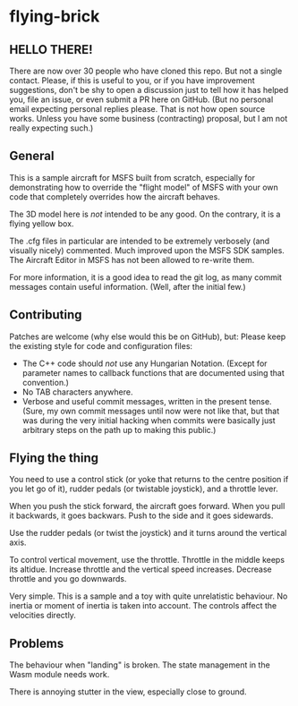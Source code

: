 # flying-brick

## HELLO THERE!

There are now over 30 people who have cloned this repo. But not a
single contact. Please, if this is useful to you, or if you have
improvement suggestions, don't be shy to open a discussion just to
tell how it has helped you, file an issue, or even submit a PR here on
GitHub. (But no personal email expecting personal replies please. That
is not how open source works. Unless you have some business
(contracting) proposal, but I am not really expecting such.)

## General

This is a sample aircraft for MSFS built from scratch, especially for
demonstrating how to override the "flight model" of MSFS with your own
code that completely overrides how the aircraft behaves.

The 3D model here is *not* intended to be any good. On the contrary,
it is a flying yellow box.

The .cfg files in particular are intended to be extremely verbosely
(and visually nicely) commented. Much improved upon the MSFS SDK
samples. The Aircraft Editor in MSFS has not been allowed to re-write
them.

For more information, it is a good idea to read the git log, as many
commit messages contain useful information. (Well, after the initial
few.)

## Contributing

Patches are welcome (why else would this be on GitHub), but: Please
keep the existing style for code and configuration files:

- The C++ code should *not* use any Hungarian Notation. (Except for
  parameter names to callback functions that are documented using that
  convention.)
- No TAB characters anywhere.
- Verbose and useful commit messages, written in the present tense.
  (Sure, my own commit messages until now were not like that, but that
  was during the very initial hacking when commits were basically just
  arbitrary steps on the path up to making this public.)

## Flying the thing

You need to use a control stick (or yoke that returns to the centre
position if you let go of it), rudder pedals (or twistable joystick),
and a throttle lever.

When you push the stick forward, the aircraft goes forward. When you
pull it backwards, it goes backwars. Push to the side and it goes
sidewards.

Use the rudder pedals (or twist the joystick) and it turns around the
vertical axis.

To control vertical movement, use the throttle. Throttle in the middle
keeps its altidue. Increase throttle and the vertical speed increases.
Decrease throttle and you go downwards.

Very simple. This is a sample and a toy with quite unrelatistic
behaviour. No inertia or moment of inertia is taken into account. The
controls affect the velocities directly.

## Problems

The behaviour when "landing" is broken. The state management in the
Wasm module needs work.

There is annoying stutter in the view, especially close to ground.

